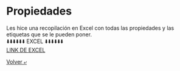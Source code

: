 # Propiedades

Les hice una recopilación en Excel con todas las propiedades y las etiquetas que se le pueden poner.<br>
⬇️⬇️⬇️⬇️⬇️⬇️ EXCEL ⬇️⬇️⬇️⬇️⬇️⬇️<br>
[LINK DE EXCEL](../programas/atributosHTML.xlsx)


[Volver &ldca;](/02%20-%20HTML/README.md "Regresar a página anterior")